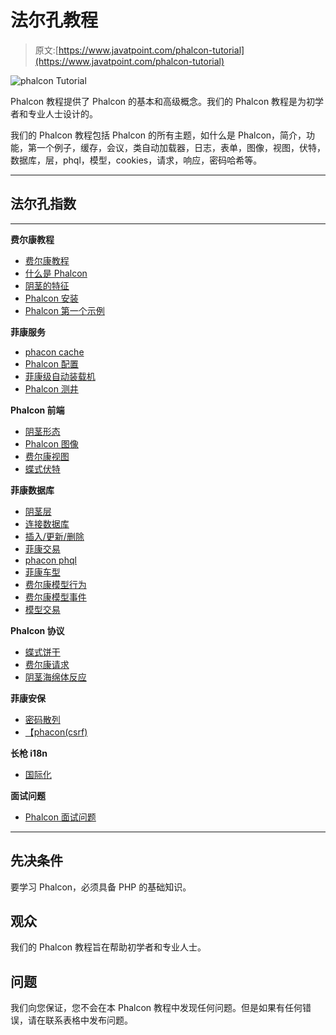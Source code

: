 # 法尔孔教程

> 原文:[https://www.javatpoint.com/phalcon-tutorial](https://www.javatpoint.com/phalcon-tutorial)

![phalcon Tutorial](../Images/2fcba7a489f32fca24e799754a948166.png)

Phalcon 教程提供了 Phalcon 的基本和高级概念。我们的 Phalcon 教程是为初学者和专业人士设计的。

我们的 Phalcon 教程包括 Phalcon 的所有主题，如什么是 Phalcon，简介，功能，第一个例子，缓存，会议，类自动加载器，日志，表单，图像，视图，伏特，数据库，层，phql，模型，cookies，请求，响应，密码哈希等。

* * *

## 法尔孔指数

* * *

**费尔康教程**

*   [费尔康教程](phalcon-tutorial)
*   [什么是 Phalcon](what-is-phalcon)
*   [阴茎的特征](features-of-phalcon)
*   [Phalcon 安装](phalcon-installation)
*   [Phalcon 第一个示例](phalcon-first-example)

**菲康服务**

*   [phacon cache](phalcon-cache)
*   [Phalcon 配置](phalcon-configuration)
*   [菲康级自动装载机](phalcon-class-autoloader)
*   [Phalcon 测井](phalcon-logging)

**Phalcon 前端**

*   [阴茎形态](phalcon-forms)
*   [Phalcon 图像](phalcon-images)
*   [费尔康视图](phalcon-view)
*   [蝶式伏特](phalcon-volt)

**菲康数据库**

*   [阴茎层](phalcon-layer)
*   [连接数据库](phalcon-connect-to-database)
*   [插入/更新/删除](phalcon-insert-update-delete-rows)
*   [菲康交易](phalcon-transaction-and-nested-transaction)
*   [phacon phql](phalcon-phql)
*   [菲康车型](phalcon-models)
*   [费尔康模型行为](phalcon-model-behaviours)
*   [费尔康模型事件](phalcon-model-events)
*   [模型交易](phalcon-model-transactions)

**Phalcon 协议**

*   [蝶式饼干](phalcon-cookies)
*   [费尔康请求](phalcon-request)
*   [阴茎海绵体反应](phalcon-response)

**菲康安保**

*   [密码散列](phalcon-password-hashing)
*   [【phacon(csrf)](phalcon-cross-site-request-forgery-protection)

**长枪 i18n**

*   [国际化](phalcon-internationalization)

**面试问题**

*   [Phalcon 面试问题](phalcon-interview-questions)

* * *

## 先决条件

要学习 Phalcon，必须具备 PHP 的基础知识。

## 观众

我们的 Phalcon 教程旨在帮助初学者和专业人士。

## 问题

我们向您保证，您不会在本 Phalcon 教程中发现任何问题。但是如果有任何错误，请在联系表格中发布问题。